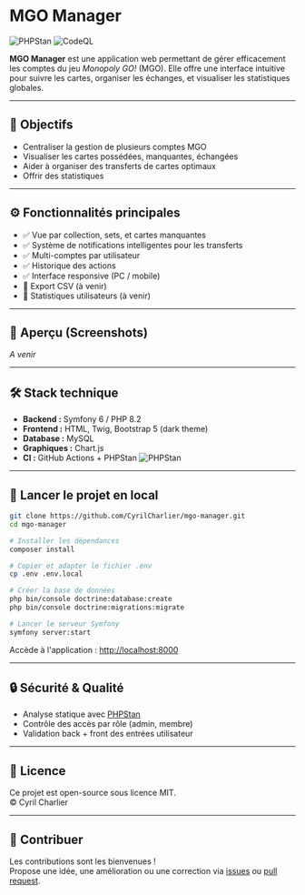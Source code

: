 # MGO Manager

![PHPStan](https://github.com/CyrilCharlier/mgo-manager/actions/workflows/phpstan.yml/badge.svg)
![CodeQL](https://github.com/CyrilCharlier/mgo-manager/actions/workflows/codeql.yml/badge.svg)

**MGO Manager** est une application web permettant de gérer efficacement les comptes du jeu *Monopoly GO!* (MGO). Elle offre une interface intuitive pour suivre les cartes, organiser les échanges, et visualiser les statistiques globales.

---

## 🎯 Objectifs

- Centraliser la gestion de plusieurs comptes MGO
- Visualiser les cartes possédées, manquantes, échangées
- Aider à organiser des transferts de cartes optimaux
- Offrir des statistiques

---

## ⚙️ Fonctionnalités principales

- ✅ Vue par collection, sets, et cartes manquantes
- ✅ Système de notifications intelligentes pour les transferts
- ✅ Multi-comptes par utilisateur
- ✅ Historique des actions
- ✅ Interface responsive (PC / mobile)
- 🔄 Export CSV (à venir)
- 🔄 Statistiques utilisateurs (à venir)

---

## 📸 Aperçu (Screenshots)

_A venir_

---

## 🛠️ Stack technique

- **Backend :** Symfony 6 / PHP 8.2
- **Frontend :** HTML, Twig, Bootstrap 5 (dark theme)
- **Database :** MySQL
- **Graphiques :** Chart.js
- **CI :** GitHub Actions + PHPStan ![PHPStan](https://github.com/CyrilCharlier/mgo-manager/actions/workflows/phpstan.yml/badge.svg)

---

## 🚀 Lancer le projet en local

```bash
git clone https://github.com/CyrilCharlier/mgo-manager.git
cd mgo-manager

# Installer les dépendances
composer install

# Copier et adapter le fichier .env
cp .env .env.local

# Créer la base de données
php bin/console doctrine:database:create
php bin/console doctrine:migrations:migrate

# Lancer le serveur Symfony
symfony server:start
```

Accède à l'application : [http://localhost:8000](http://localhost:8000)

---

## 🔒 Sécurité & Qualité

- Analyse statique avec [PHPStan](https://github.com/phpstan/phpstan)
- Contrôle des accès par rôle (admin, membre)
- Validation back + front des entrées utilisateur

---

## 📄 Licence

Ce projet est open-source sous licence MIT.  
© Cyril Charlier

---

## 🙌 Contribuer

Les contributions sont les bienvenues !  
Propose une idée, une amélioration ou une correction via [issues](https://github.com/CyrilCharlier/mgo-manager/issues) ou [pull request](https://github.com/CyrilCharlier/mgo-manager/pulls).
